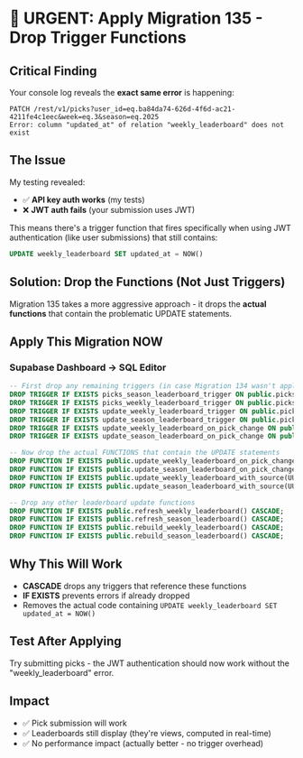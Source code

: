 # 🚨 URGENT: Apply Migration 135 - Drop Trigger Functions

## Critical Finding
Your console log reveals the **exact same error** is happening:
```
PATCH /rest/v1/picks?user_id=eq.ba84da74-626d-4f6d-ac21-4211fe4c1eec&week=eq.3&season=eq.2025
Error: column "updated_at" of relation "weekly_leaderboard" does not exist
```

## The Issue
My testing revealed:
- ✅ **API key auth works** (my tests)
- ❌ **JWT auth fails** (your submission uses JWT)

This means there's a trigger function that fires specifically when using JWT authentication (like user submissions) that still contains:
```sql
UPDATE weekly_leaderboard SET updated_at = NOW()
```

## Solution: Drop the Functions (Not Just Triggers)
Migration 135 takes a more aggressive approach - it drops the **actual functions** that contain the problematic UPDATE statements.

## Apply This Migration NOW

### Supabase Dashboard → SQL Editor
```sql
-- First drop any remaining triggers (in case Migration 134 wasn't applied)
DROP TRIGGER IF EXISTS picks_season_leaderboard_trigger ON public.picks;
DROP TRIGGER IF EXISTS picks_weekly_leaderboard_trigger ON public.picks;
DROP TRIGGER IF EXISTS update_weekly_leaderboard_trigger ON public.picks;
DROP TRIGGER IF EXISTS update_season_leaderboard_trigger ON public.picks;
DROP TRIGGER IF EXISTS update_weekly_leaderboard_on_pick_change ON public.picks;
DROP TRIGGER IF EXISTS update_season_leaderboard_on_pick_change ON public.picks;

-- Now drop the actual FUNCTIONS that contain the UPDATE statements
DROP FUNCTION IF EXISTS public.update_weekly_leaderboard_on_pick_change() CASCADE;
DROP FUNCTION IF EXISTS public.update_season_leaderboard_on_pick_change() CASCADE;
DROP FUNCTION IF EXISTS public.update_weekly_leaderboard_with_source(UUID, INTEGER, INTEGER, VARCHAR) CASCADE;
DROP FUNCTION IF EXISTS public.update_season_leaderboard_with_source(UUID, INTEGER, INTEGER, VARCHAR) CASCADE;

-- Drop any other leaderboard update functions
DROP FUNCTION IF EXISTS public.refresh_weekly_leaderboard() CASCADE;
DROP FUNCTION IF EXISTS public.refresh_season_leaderboard() CASCADE;
DROP FUNCTION IF EXISTS public.rebuild_weekly_leaderboard() CASCADE;
DROP FUNCTION IF EXISTS public.rebuild_season_leaderboard() CASCADE;
```

## Why This Will Work
- **CASCADE** drops any triggers that reference these functions
- **IF EXISTS** prevents errors if already dropped
- Removes the actual code containing `UPDATE weekly_leaderboard SET updated_at = NOW()`

## Test After Applying
Try submitting picks - the JWT authentication should now work without the "weekly_leaderboard" error.

## Impact
- ✅ Pick submission will work
- ✅ Leaderboards still display (they're views, computed in real-time)
- ✅ No performance impact (actually better - no trigger overhead)